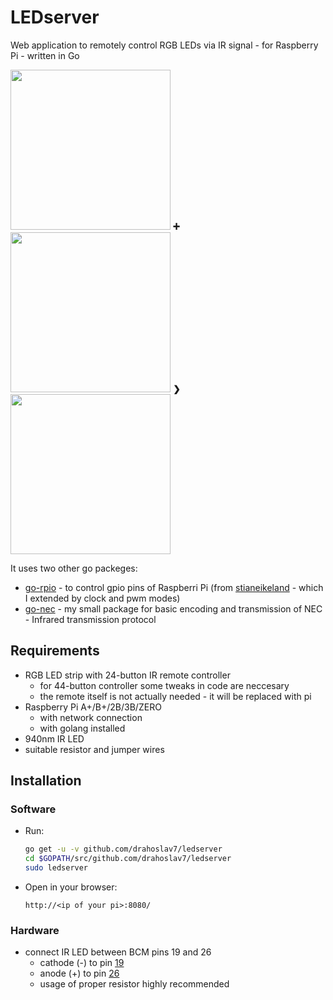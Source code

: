 # LEDserver
Web application to remotely control RGB LEDs via IR signal - for Raspberry Pi - written in Go

<img src="/../images/piir.jpg?raw=true" height=256 /> **➕**
<img src="/../images/web.png?raw=true" height=256 /> **❯**
<img src="/../images/irr.jpg?raw=true" height=256 />

It uses two other go packeges:
   - [go-rpio](//github.com/stianeikeland/go-rpio) - to control gpio pins of Raspberri Pi (from [stianeikeland](//github.com/stianeikeland/go-rpio) - which I extended by clock and pwm modes)
   - [go-nec](//github.com/drahoslav7/go-nec) - my small package for basic encoding and transmission of NEC - Infrared transmission protocol
   

## Requirements
- RGB LED strip with 24-button IR remote controller
   - for 44-button controller some tweaks in code are neccesary
   - the remote itself is not actually needed - it will be replaced with pi
- Raspberry Pi A+/B+/2B/3B/ZERO
  - with network connection
  - with golang installed
- 940nm IR LED
- suitable resistor and jumper wires

## Installation
### Software
- Run:
  ```bash
  go get -u -v github.com/drahoslav7/ledserver
  cd $GOPATH/src/github.com/drahoslav7/ledserver
  sudo ledserver
  ```
- Open in your browser:
  ```
  http://<ip of your pi>:8080/
  ```
### Hardware
- connect IR LED between BCM pins 19 and 26
  - cathode (-) to pin [19](https://pinout.xyz/pinout/pin35_gpio19 "physical pin 35")
  - anode (+) to pin [26](https://pinout.xyz/pinout/pin37_gpio26 "physical pin 37")
  - usage of proper resistor highly recommended
